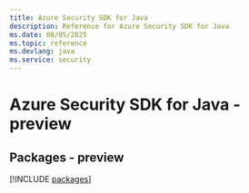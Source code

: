 ```yaml
---
title: Azure Security SDK for Java
description: Reference for Azure Security SDK for Java
ms.date: 08/05/2025
ms.topic: reference
ms.devlang: java
ms.service: security
---
```

# Azure Security SDK for Java - preview
## Packages - preview
[!INCLUDE [packages](security-index.md)]